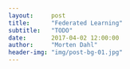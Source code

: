 ```yaml
---
layout:     post
title:      "Federated Learning"
subtitle:   "TODO"
date:       2017-04-02 12:00:00
author:     "Morten Dahl"
header-img: "img/post-bg-01.jpg"
---
```

